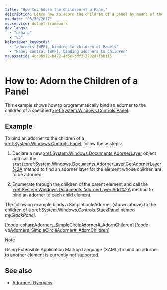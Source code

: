```yaml
---
title: "How to: Adorn the Children of a Panel"
description: Learn how to adorn the children of a panel by means of the included code samples in C# and Visual Basic.
ms.date: "03/30/2017"
ms.service: dotnet-framework
dev_langs: 
  - "csharp"
  - "vb"
helpviewer_keywords: 
  - "adorners [WPF], binding to children of Panels"
  - "Panel control [WPF], binding adorners to children"
ms.assetid: 4cc9b972-b472-4e5c-bdf3-3702d7fbb1f5
---
```

# How to: Adorn the Children of a Panel

This example shows how to programmatically bind an adorner to the children of a specified <xref:System.Windows.Controls.Panel>.  
  
## Example  

To bind an adorner to the children of a <xref:System.Windows.Controls.Panel>, follow these steps:  
  
1. Declare a new <xref:System.Windows.Documents.AdornerLayer> object and call the `static`<xref:System.Windows.Documents.AdornerLayer.GetAdornerLayer%2A> method to find an adorner layer for the element whose children are to be adorned.  
  
2. Enumerate through the children of the parent element and call the <xref:System.Windows.Documents.AdornerLayer.Add%2A> method to bind an adorner to each child element.  
  
The following example binds a SimpleCircleAdorner (shown above) to the children of a <xref:System.Windows.Controls.StackPanel> named *myStackPanel*.  
  
[!code-csharp[Adorners_SimpleCircleAdorner#_AdornChildren](~/samples/snippets/csharp/VS_Snippets_Wpf/Adorners_SimpleCircleAdorner/CSharp/Window1.xaml.cs#_adornchildren)]
[!code-vb[Adorners_SimpleCircleAdorner#_AdornChildren](~/samples/snippets/visualbasic/VS_Snippets_Wpf/Adorners_SimpleCircleAdorner/VisualBasic/Window1.xaml.vb#_adornchildren)]  
  
> [!NOTE]
> Using Extensible Application Markup Language (XAML) to bind an adorner to another element is currently not supported.  
  
## See also

- [Adorners Overview](adorners-overview.md)
